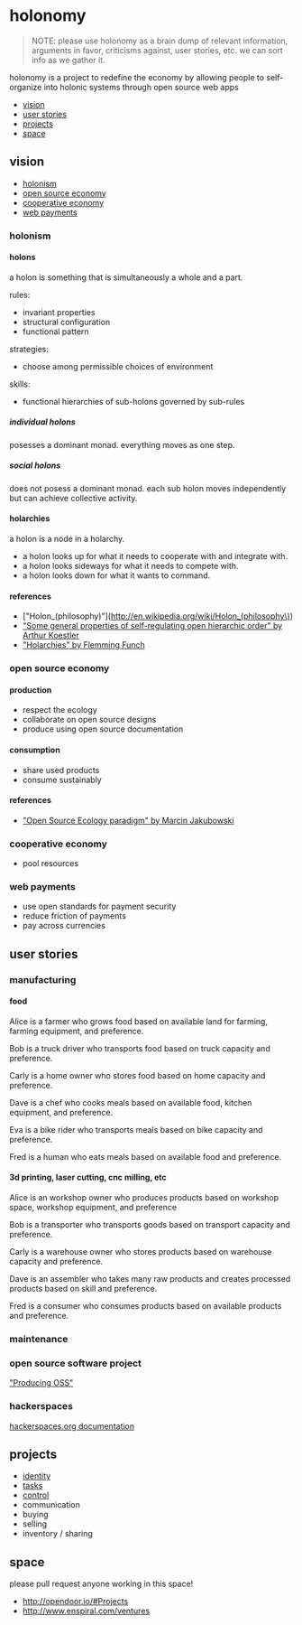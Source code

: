 # holonomy

> NOTE: please use holonomy as a brain dump of relevant information, arguments in favor, criticisms against, user stories, etc. we can sort info as we gather it.

holonomy is a project to redefine the economy by allowing people to self-organize into holonic systems through open source web apps

- [vision](#vision)
- [user stories](#user-stories)
- [projects](#projects)
- [space](#space)

## vision

- [holonism](#holonism)
- [open source economy](#open-source-economy)
- [cooperative economy](#cooperative-economy)
- [web payments](#web-payments)

### holonism

#### holons

a holon is something that is simultaneously a whole and a part.

rules:

- invariant properties
- structural configuration
- functional pattern

strategies:

- choose among permissible choices of environment

skills:

- functional hierarchies of sub-holons governed by sub-rules

##### individual holons

posesses a dominant monad. everything moves as one step.

##### social holons

does not posess a dominant monad. each sub holon moves independently but can achieve collective activity.

#### holarchies

a holon is a node in a holarchy.

- a holon looks up for what it needs to cooperate with and integrate with.
- a holon looks sideways for what it needs to compete with.
- a holon looks down for what it wants to command.

#### references

- ["Holon_(philosophy)"](http://en.wikipedia.org/wiki/Holon_(philosophy\))
- ["Some general properties of self-regulating open hierarchic order" by Arthur Koestler](http://www.panarchy.org/koestler/holon.1969.html)
- ["Holarchies" by Flemming Funch](http://http://www.worldtrans.org/essay/holarchies.html)

### open source economy

#### production

- respect the ecology
- collaborate on open source designs
- produce using open source documentation

#### consumption

- share used products
- consume sustainably

#### references

- ["Open Source Ecology paradigm" by Marcin Jakubowski](http://opensourceecology.org/wiki/Open_Source_Ecology_Paradigm)

### cooperative economy

- pool resources

### web payments

- use open standards for payment security
- reduce friction of payments
- pay across currencies

## user stories

### manufacturing

#### food

Alice is a farmer who grows food based on available land for farming, farming equipment, and preference.

Bob is a truck driver who transports food based on truck capacity and preference.

Carly is a home owner who stores food based on home capacity and preference.

Dave is a chef who cooks meals based on available food, kitchen equipment, and preference.

Eva is a bike rider who transports meals based on bike capacity and preference.

Fred is a human who eats meals based on available food and preference.

#### 3d printing, laser cutting, cnc milling, etc

Alice is an workshop owner who produces products based on workshop space, workshop equipment, and preference

Bob is a transporter who transports goods based on transport capacity and preference.

Carly is a warehouse owner who stores products based on warehouse capacity and preference.

Dave is an assembler who takes many raw products and creates processed products based on skill and preference.

Fred is a consumer who consumes products based on available products and preference.

### maintenance

### open source software project

["Producing OSS"](http://producingoss.com/)

### hackerspaces

[hackerspaces.org documentation](http://hackerspaces.org/wiki/Documentation)

## projects

- [identity](https://github.com/holonomy/id)
- [tasks](https://github.com/holonomy/tasks)
- [control](https://github.com/holonomy/control)
- communication
- buying
- selling
- inventory / sharing

## space

please pull request anyone working in this space!

- http://opendoor.io/#Projects
- http://www.enspiral.com/ventures
